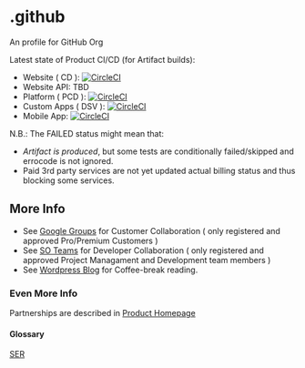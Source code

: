 # .github

An profile for GitHub Org

Latest state of Product CI/CD (for Artifact builds):

* Website ( CD ): [![CircleCI](https://circleci.com/gh/HolimaX/React.svg?style=svg&circle-token=1ad83382b085ffc81cd9c161999280cfc11453a3)](https://circleci.com/gh/HolimaX/React)
* Website API: TBD
* Platform ( PCD ): [![CircleCI](https://circleci.com/gh/HolimaX/libgopyu/tree/master.svg?style=svg&circle-token=4430e021a16bba1021b4e8d7515db2f906d311c0)](https://circleci.com/gh/HolimaX/libgopyu/tree/master)
* Custom Apps ( DSV ): [![CircleCI](https://circleci.com/gh/HolimaX/libcontimig.svg?style=svg&circle-token=cb428453a63496a173b977fd897d6307a59c559c)](https://circleci.com/gh/HolimaX/libcontimig)
* Mobile App: [![CircleCI](https://circleci.com/gh/HolimaX/libhacontimig.svg?style=svg&circle-token=a3445d8d90d41bd2a952128f6409f991bd54e320)](https://circleci.com/gh/HolimaX/libhacontimig)

N.B.: The FAILED status might mean that:

- *Artifact is produced*, but some tests are conditionally failed/skipped and errocode is not ignored.
- Paid 3rd party services are not yet updated actual billing status and thus blocking some services.

## More Info

* See [Google Groups](https://groups.google.com/g/huaweihealthsyncv1y2022) for Customer Collaboration ( only registered and approved Pro/Premium Customers )
* See [SO Teams](https://stackoverflow.com/c/healthdash) for Developer Collaboration ( only registered and approved Project Managament and Development team members )
* See [Wordpress Blog](https://linardsliepins.wordpress.com/) for Coffee-break reading.

### Even More Info

Partnerships are described in [Product Homepage](http://healthdash.lv/partners)

#### Glossary

[SER](https://www.healthdash.lv/SER)
